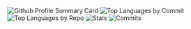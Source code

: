 
<!-- ![header](https://capsule-render.vercel.app/api?type=waving&color=auto&height=80&section=header&animation=fadeIn) -->
![Github Profile Summary Card](http://github-profile-summary-cards.vercel.app/api/cards/profile-details?username=G-Redos&theme=github)
![Top Languages by Commit](http://github-profile-summary-cards.vercel.app/api/cards/most-commit-language?username=G-Redos&theme=github)
![Top Languages by Repo](http://github-profile-summary-cards.vercel.app/api/cards/repos-per-language?username=G-Redos&theme=github) 
![Stats](http://github-profile-summary-cards.vercel.app/api/cards/stats?username=G-Redos&theme=github)
![Commits](http://github-profile-summary-cards.vercel.app/api/cards/productive-time?username=G-Redos&theme=github&gmtOffset=1)

<!-- # Reach me -->
<!-- ![footer](https://capsule-render.vercel.app/api?type=waving&color=auto&height=80&section=footer&animation=fadeIn) -->
<!-- ![Github Profile Summary Card]<img height="400em" width="900em" src="http://github-profile-summary-cards.vercel.app/api/cards/profile-details?username=G-Redos&theme=github"/>
![Top Languages by Commit]<img height="300em" width="460em" src="http://github-profile-summary-cards.vercel.app/api/cards/most-commit-language?username=G-Redos&theme=github"/>
![Top Languages by Repo]<img height="300em" width="460em" src="http://github-profile-summary-cards.vercel.app/api/cards/repos-per-language?username=G-Redos&theme=github"/>
![Top Languages by Repo]<img height="300em" width="460em" src="http://github-profile-summary-cards.vercel.app/api/cards/stats?username=G-Redos&theme=github"/>
<img height="300em" width="460em" src="http://github-profile-summary-cards.vercel.app/api/cards/productive-time?username=G-Redos&theme=github&gmtOffset=1"/> -->


<!-- # Reach me -->

<!-- ![footer](https://capsule-render.vercel.app/api?type=waving&color=auto&height=80&section=footer&animation=fadeIn) -->
